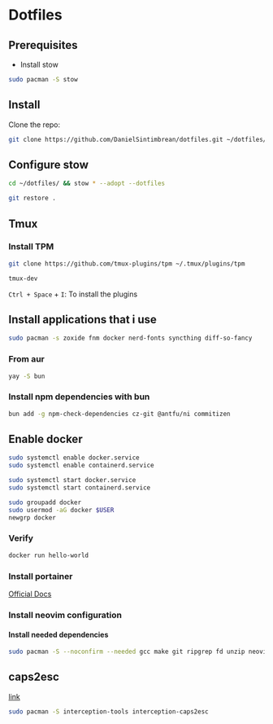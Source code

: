 # Dotfiles

## Prerequisites

- Install stow

```bash
sudo pacman -S stow
```

## Install

Clone the repo:

```bash
git clone https://github.com/DanielSintimbrean/dotfiles.git ~/dotfiles/
```

## Configure stow

```bash
cd ~/dotfiles/ && stow * --adopt --dotfiles
```

```bash
git restore .
```

## Tmux

### Install TPM 

```bash
git clone https://github.com/tmux-plugins/tpm ~/.tmux/plugins/tpm
```

```bash
tmux-dev
```

`Ctrl + Space` + `I`: To install the plugins

## Install applications that i use

```bash
sudo pacman -s zoxide fnm docker nerd-fonts syncthing diff-so-fancy
```

### From aur

```bash
yay -S bun
```

### Install npm dependencies with bun

```bash
bun add -g npm-check-dependencies cz-git @antfu/ni commitizen
```

## Enable docker

```bash
sudo systemctl enable docker.service
sudo systemctl enable containerd.service

sudo systemctl start docker.service
sudo systemctl start containerd.service
```

```bash
sudo groupadd docker
sudo usermod -aG docker $USER
newgrp docker
```

### Verify

```bash
docker run hello-world
```

### Install portainer

[Official Docs](https://docs.portainer.io/start/install-ce/server/docker/linux#deployment)

### Install neovim configuration

#### Install needed dependencies

```bash
sudo pacman -S --noconfirm --needed gcc make git ripgrep fd unzip neovim xclip
```

## caps2esc 

[link](https://gitlab.com/interception/linux/plugins/caps2esc)

```bash
sudo pacman -S interception-tools interception-caps2esc
```

